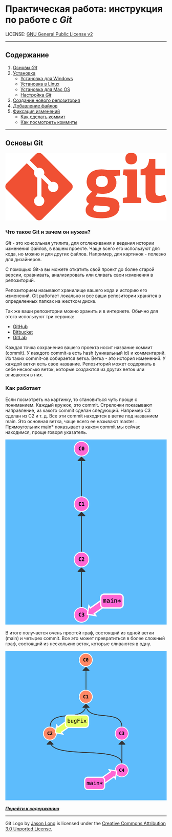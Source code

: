 # **Практическая работа:** инструкция по работе с *Git*
LICENSE: [GNU General Public License v2](./license.md)

---
## Содержание
1. [Основы *Git*](#основы-git)
2. [Установка](./install.md)
    * [Установка для Windows](/install.md#установка-git-в-windows)
    * [Установка в Linux](/install.md#установка-git-в-linux)
    * [Установка для Mac OS](/install.md#установка-git-для-mac-os)
    * [Настройка *Git*](/install.md#настройка-git)
3. [Создание нового репозитория](./repository.md)
4. [Добавление файлов](./add.md)
5. [Фиксация изменений](./edit.md)
    * [Как сделать коммит](./edit.md#как-сделать-коммит)
    * [Как посмотреть коммиты](./edit.md#как-посмотреть-коммиты)

---

## Основы Git
![Git-Logo-White](./images/Git-Logo-1788C.png)

### **Что такое Git и зачем он нужен?**

*Git* - это консольная утилита, для отслеживания и ведения истории изменения файлов, в вашем проекте. Чаще всего его используют для кода, но можно и для других файлов. Например, для картинок - полезно для дизайнеров.

С помощью Git-a вы можете откатить свой проект до более старой версии, сравнивать, анализировать или сливать свои изменения в репозиторий.

Репозиторием называют хранилище вашего кода и историю его изменений. Git работает локально и все ваши репозитории хранятся в определенных папках на жестком диске.

Так же ваши репозитории можно хранить и в интернете. Обычно для этого используют три сервиса:
* [GitHub](https://github.com/)
* [Bitbucket](https://bitbucket.org/)
* [GitLab](https://gitlab.com/)

Каждая точка сохранения вашего проекта носит название коммит (commit). У каждого commit-a есть hash (уникальный id) и комментарий. Из таких commit-ов собирается ветка. Ветка - это история изменений. У каждой ветки есть свое название. Репозиторий может содержать в себе несколько веток, которые создаются из других веток или вливаются в них. 

### **Как работает**

Если посмотреть на картинку, то становиться чуть проще с пониманием. Каждый кружок, это commit. Стрелочки показывают направление, из какого commit сделан следующий. Например C3 сделан из С2 и т. д. Все эти commit находятся в ветке под названием main. Это основная ветка, чаще всего ее называют master . Прямоугольник main* показывает в каком commit мы сейчас находимся, проще говоря указатель.

![CommitMaster](./images/CommitMaster.png)

В итоге получается очень простой граф, состоящий из одной ветки (main) и четырех commit. Все это может превратиться в более сложный граф, состоящий из нескольких веток, которые сливаются в одну.

![CommitMaster](./images/masterbug.png)

[***Перейти к содержанию***](#содержание)


---
Git Logo by [Jason Long](https://twitter.com/jasonlong) is licensed under the [Creative Commons Attribution 3.0 Unported License.](https://creativecommons.org/licenses/by/3.0/)